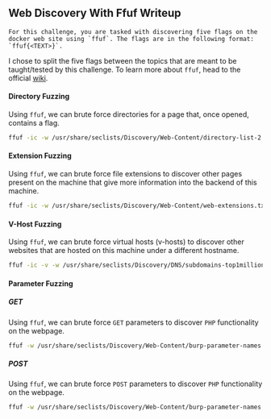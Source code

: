 ## Web Discovery With Ffuf Writeup
```
For this challenge, you are tasked with discovering five flags on the docker web site using `ffuf`. The flags are in the following format: `ffuf{<TEXT>}`.
```
I chose to split the five flags between the topics that are meant to be taught/tested by this challenge. To learn more about `ffuf`, head to the official [wiki](https://github.com/ffuf/ffuf/wiki). 
#### Directory Fuzzing
Using `ffuf`, we can brute force directories for a page that, once opened, contains a flag. 
```bash
ffuf -ic -w /usr/share/seclists/Discovery/Web-Content/directory-list-2.3-small.txt:FUZZ -u http://localhost:8080/FUZZ   
```
#### Extension Fuzzing
Using `ffuf`, we can brute force file extensions to discover other pages present on the machine that give more information into the backend of this machine.  
```bash
ffuf -ic -w /usr/share/seclists/Discovery/Web-Content/web-extensions.txt:FUZZ -u http://localhost:8080/indexFUZZ -v -fc 500
```
#### V-Host Fuzzing
Using `ffuf`, we can brute force virtual hosts (v-hosts) to discover other websites that are hosted on this machine under a different hostname. 
```bash
ffuf -ic -v -w /usr/share/seclists/Discovery/DNS/subdomains-top1million-5000.txt:FUZZ -u http://localhost:8080/ -H 'Host: FUZZ' 
```
#### Parameter Fuzzing
##### GET
Using `ffuf`, we can brute force `GET` parameters to discover `PHP` functionality on the webpage. 
```bash
ffuf -w /usr/share/seclists/Discovery/Web-Content/burp-parameter-names.txt:FUZZ  -u http://localhost:8080/index.php?FUZZ=key -fs 267 -v
```
##### POST
Using `ffuf`, we can brute force `POST` parameters to discover `PHP` functionality on the webpage. 
```bash
ffuf -w /usr/share/seclists/Discovery/Web-Content/burp-parameter-names.txt:FUZZ -u http://localhost:8080/index.php -X POST -d 'FUZZ=key' -H 'Content-Type: application/x-www-form-urlencoded' -fs 267
```
